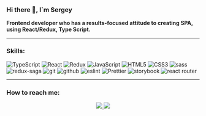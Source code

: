 ### Hi there 👋, I`m Sergey

<b>Frontend developer who has a results-focused attitude to creating SPA, using
React/Redux, Type Script.</b>
<hr>

### Skills:

<span>
<img src="https://img.shields.io/badge/TypeScript-20232A?style=for-the-badge&logo=typescript&logoColor=007ACC" alt="TypeScript"  style="max-width:100%;">
<img src="https://img.shields.io/badge/React-20232A?style=for-the-badge&logo=react&logoColor=61DAFB" alt="React"  style="max-width:100%;"> 
<img src="https://img.shields.io/badge/Redux-20232A?style=for-the-badge&logo=redux&logoColor=764ABC" alt="Redux"  style="max-width:100%;"> 
<img src="https://img.shields.io/badge/JavaScript-20232A?style=for-the-badge&logo=javascript&logoColor=F7DF1E" alt="JavaScript"  style="max-width:100%;"> 
<img src="https://img.shields.io/badge/HTML5-20232A?style=for-the-badge&logo=html5&logoColor=E34F26" alt="HTML5"  style="max-width:100%;"> 
<img src="https://img.shields.io/badge/CSS3-20232A?style=for-the-badge&logo=css3&logoColor=1572B6" alt="CSS3"  style="max-width:100%;"> 
<img src="https://img.shields.io/badge/sass-20232A?style=for-the-badge&logo=sass&logoColor=CC6699" alt="sass"  style="max-width:100%;"> 
<img src="https://img.shields.io/badge/redux--saga-20232A?style=for-the-badge&logo=redux-saga&logoColor=999999" alt="redux-saga"  style="max-width:100%;"> 
<img src="https://img.shields.io/badge/git-20232A?style=for-the-badge&logo=git&logoColor=F05032" alt="git"  style="max-width:100%;"> 
<img src="https://img.shields.io/badge/github-20232A?style=for-the-badge&logo=github&logoColor=181717" alt="github"  style="max-width:100%;"> 
<img src="https://img.shields.io/badge/eslint-20232A?style=for-the-badge&logo=eslint&logoColor=4B32C3" alt="eslint"  style="max-width:100%;">
<img src="https://img.shields.io/badge/Prettier-20232A?style=for-the-badge&logo=Prettier&logoColor=F7B93E" alt="Prettier"  style="max-width:100%;">
<img src="https://img.shields.io/badge/storybook-20232A?style=for-the-badge&logo=storybook&logoColor=FF4785" alt="storybook"  style="max-width:100%;"> 
<img src="https://img.shields.io/badge/react router-20232A?style=for-the-badge&logo=react router&logoColor=CA4245" alt="react router"  style="max-width:100%;"> 
</span>

<hr/>

### How to reach me:

<p align='center'>
   <a href="https://www.linkedin.com/in/serjge">
       <img src="https://img.shields.io/badge/linkedin-20232A?&style=for-the-badge&logo=linkedin&logoColor=0A66C2"/>
   </a>
   <a href="https://t.me/serjge">
       <img src="https://img.shields.io/badge/Telegram-20232A?style=for-the-badge&logo=telegram&logoColor=26A5E4"/>
   </a>
</p>
